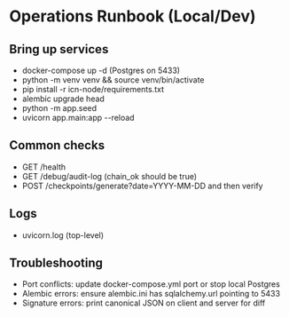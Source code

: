 # Operations Runbook (Local/Dev)

## Bring up services
- docker-compose up -d (Postgres on 5433)
- python -m venv venv && source venv/bin/activate
- pip install -r icn-node/requirements.txt
- alembic upgrade head
- python -m app.seed
- uvicorn app.main:app --reload

## Common checks
- GET /health
- GET /debug/audit-log (chain_ok should be true)
- POST /checkpoints/generate?date=YYYY-MM-DD and then verify

## Logs
- uvicorn.log (top-level)

## Troubleshooting
- Port conflicts: update docker-compose.yml port or stop local Postgres
- Alembic errors: ensure alembic.ini has sqlalchemy.url pointing to 5433
- Signature errors: print canonical JSON on client and server for diff
